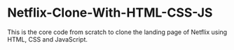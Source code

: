# Netflix-Clone-With-HTML-CSS-JS
This is the core code from scratch to clone the landing page of Netflix using HTML, CSS and JavaScript.
